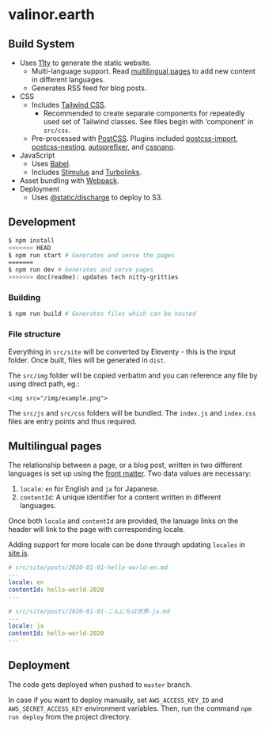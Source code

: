 # valinor.earth

## Build System

- Uses [11ty](https://www.11ty.dev/docs/) to generate the static website.
  - Multi-language support. Read [multilingual pages](#multilingual-pages) to add new content in different languages.
  - Generates RSS feed for blog posts.
- CSS
  - Includes [Tailwind CSS](https://tailwindcss.com).
    - Recommended to create separate components for repeatedly used set of Tailwind classes. See files begin with ‘component’ in `src/css`.
  - Pre-processed with [PostCSS](https://postcss.org). Plugins included [postcss-import](https://github.com/postcss/postcss-import#readme), [postcss-nesting](https://github.com/jonathantneal/postcss-nesting#readme), [autoprefixer](https://github.com/postcss/autoprefixer#readme), and [cssnano](https://github.com/cssnano/cssnano).
- JavaScript
  - Uses [Babel](https://babeljs.io).
  - Includes [Stimulus](https://stimulusjs.org) and [Turbolinks](https://github.com/turbolinks/turbolinks).
- Asset bundling with [Webpack](https://webpack.js.org).
- Deployment
  - Uses [@static/discharge](https://github.com/brandonweiss/discharge) to deploy to S3.

## Development

```bash
$ npm install
<<<<<<< HEAD
$ npm run start # Generates and serve the pages
=======
$ npm run dev # Generates and serve pages
>>>>>>> doc(readme): updates tech nitty-gritties
```

### Building

```bash
$ npm run build # Generates files which can be hosted
```

### File structure

Everything in `src/site` will be converted by Eleventy - this is the input folder. Once built, files will be generated in `dist`.

The `src/img` folder will be copied verbatim and you can reference any file by using direct path, eg.:

```
<img src="/img/example.png">
```

The `src/js` and `src/css` folders will be bundled. The `index.js` and `index.css` files are entry points and thus required.

## Multilingual pages

The relationship between a page, or a blog post, written in two different languages is set up using the [front matter](https://www.11ty.dev/docs/data-frontmatter/). Two data values are necessary:

1. `locale`: `en` for English and `ja` for Japanese.
2. `contentId`: A unique identifier for a content written in different languages.

Once both `locale` and `contentId` are provided, the lanuage links on the header will link to the page with corresponding locale.

Adding support for more locale can be done through updating `locales` in [site.js](src/site/_data/site.js).

```yaml
# src/site/posts/2020-01-01-hello-world-en.md
---
locale: en
contentId: hello-world-2020
---

```

```yaml
# src/site/posts/2020-01-01-こんにちは世界-ja.md
---
locale: ja
contentId: hello-world-2020
---

```

## Deployment

The code gets deployed when pushed to `master` branch.

In case if you want to deploy manually, set `AWS_ACCESS_KEY_ID` and `AWS_SECRET_ACCESS_KEY` environment variables. Then, run the command `npm run deploy` from the project directory.
